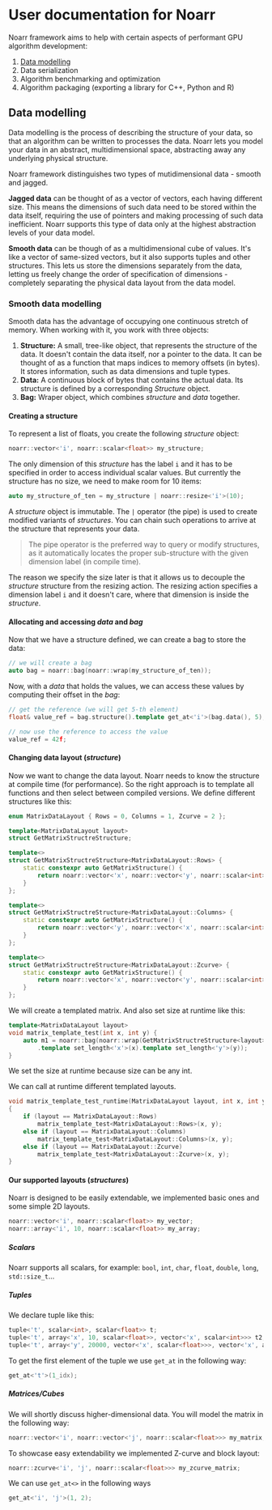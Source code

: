 # User documentation for Noarr

Noarr framework aims to help with certain aspects of performant GPU algorithm development:

1. [Data modelling](#data-modelling)
2. Data serialization
3. Algorithm benchmarking and optimization
4. Algorithm packaging (exporting a library for C++, Python and R)


<a name="data-modelling"></a>
## Data modelling

Data modelling is the process of describing the structure of your data, so that an algorithm can be written to processes the data. Noarr lets you model your data in an abstract, multidimensional space, abstracting away any underlying physical structure.

Noarr framework distinguishes two types of mutidimensional data - smooth and jagged.

**Jagged data** can be thought of as a vector of vectors, each having different size. This means the dimensions of such data need to be stored within the data itself, requiring the use of pointers and making processing of such data inefficient. Noarr supports this type of data only at the highest abstraction levels of your data model.

**Smooth data** can be though of as a multidimensional cube of values. It's like a vector of same-sized vectors, but it also supports tuples and other structures. This lets us store the dimensions separately from the data, letting us freely change the order of specification of dimensions - completely separating the physical data layout from the data model.


<a name="smooth-data-modelling"></a>
### Smooth data modelling

Smooth data has the advantage of occupying one continuous stretch of memory. When working with it, you work with three objects:

1. **Structure:** A small, tree-like object, that represents the structure of the data. It doesn't contain the data itself, nor a pointer to the data. It can be thought of as a function that maps indices to memory offsets (in bytes). It stores information, such as data dimensions and tuple types.
2. **Data:** A continuous block of bytes that contains the actual data. Its structure is defined by a corresponding *Structure* object.
3. **Bag:** Wraper object, which combines *structure* and *data* together.

#### Creating a structure

To represent a list of floats, you create the following *structure* object:

```cpp
noarr::vector<'i', noarr::scalar<float>> my_structure;
```

The only dimension of this *structure* has the label `i` and it has to be specified in order to access individual scalar values. But currently the structure has no size, we need to make room for 10 items:

```cpp
auto my_structure_of_ten = my_structure | noarr::resize<'i'>(10);
```

A *structure* object is immutable. The `|` operator (the pipe) is used to create modified variants of *structures*. You can chain such operations to arrive at the structure that represents your data.

> The pipe operator is the preferred way to query or modify structures, as it automatically locates the proper sub-structure with the given dimension label (in compile time).

The reason we specify the size later is that it allows us to decouple the *structure* structure from the resizing action. The resizing action specifies a dimension label `i` and it doesn't care, where that dimension is inside the *structure*.



#### Allocating and accessing *data* and *bag*

Now that we have a structure defined, we can create a bag to store the data:

```cpp
// we will create a bag
auto bag = noarr::bag(noarr::wrap(my_structure_of_ten));
```


Now, with a *data* that holds the values, we can access these values by computing their offset in the *bag*:

```cpp
// get the reference (we will get 5-th element)
float& value_ref = bag.structure().template get_at<'i'>(bag.data(), 5);

// now use the reference to access the value
value_ref = 42f;
```

<a name="changing-data-layouts"></a>
#### Changing data layout (*structure*)

Now we want to change the data layout. Noarr needs to know the structure at compile time (for performance). So the right approach is to template all functions and then select between compiled versions. We define different structures like this:

```cpp
enum MatrixDataLayout { Rows = 0, Columns = 1, Zcurve = 2 };

template<MatrixDataLayout layout>
struct GetMatrixStructreStructure;

template<>
struct GetMatrixStructreStructure<MatrixDataLayout::Rows> {
	static constexpr auto GetMatrixStructure() {
		return noarr::vector<'x', noarr::vector<'y', noarr::scalar<int>>>();
	}
};

template<>
struct GetMatrixStructreStructure<MatrixDataLayout::Columns> {
	static constexpr auto GetMatrixStructure() {
		return noarr::vector<'y', noarr::vector<'x', noarr::scalar<int>>>();
	}
};

template<>
struct GetMatrixStructreStructure<MatrixDataLayout::Zcurve> {
	static constexpr auto GetMatrixStructure() {
		return noarr::vector<'x', noarr::vector<'y', noarr::scalar<int>>>();
	}
};
```

We will create a templated matrix. And also set size at runtime like this:

```cpp
template<MatrixDataLayout layout>
void matrix_template_test(int x, int y) {
	auto m1 = noarr::bag(noarr::wrap(GetMatrixStructreStructure<layout>::GetMatrixStructure())
		.template set_length<'x'>(x).template set_length<'y'>(y));
}
```

We set the size at runtime because size can be any int.

We can call at runtime different templated layouts.

```cpp
void matrix_template_test_runtime(MatrixDataLayout layout, int x, int y)
{
	if (layout == MatrixDataLayout::Rows)
		matrix_template_test<MatrixDataLayout::Rows>(x, y);
	else if (layout == MatrixDataLayout::Columns)
		matrix_template_test<MatrixDataLayout::Columns>(x, y);
	else if (layout == MatrixDataLayout::Zcurve)
		matrix_template_test<MatrixDataLayout::Zcurve>(x, y);
}
```

<a name="supported-layouts"></a>
#### Our supported layouts (*structures*)

Noarr is designed to be easily extendable, we implemented basic ones and some simple 2D layouts.

```cpp
noarr::vector<'i', noarr::scalar<float>> my_vector;
noarr::array<'i', 10, noarr::scalar<float>> my_array;
```

##### Scalars

Noarr supports all scalars, for example: `bool`, `int`, `char`, `float`, `double`, `long`, `std::size_t`...

##### Tuples

We declare tuple like this:

```cpp
tuple<'t', scalar<int>, scalar<float>> t;
tuple<'t', array<'x', 10, scalar<float>>, vector<'x', scalar<int>>> t2;
tuple<'t', array<'y', 20000, vector<'x', scalar<float>>>, vector<'x', array<'y', 20, scalar<int>>>> t3;
```

To get the first element of the tuple we use `get_at` in the following way:

```cpp
get_at<'t'>(1_idx);
```


##### Matrices/Cubes

We will shortly discuss higher-dimensional data. You will model the matrix in the following way:

```cpp
noarr::vector<'i', noarr::vector<'j', noarr::scalar<float>>> my_matrix;
```

To showcase easy extendability we implemented Z-curve and block layout:

```cpp
noarr::zcurve<'i', 'j', noarr::scalar<float>>> my_zcurve_matrix;
```

We can use `get_at<>` in the following ways

```cpp
get_at<'i', 'j'>(1, 2);
```
